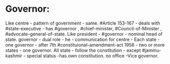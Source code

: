 # Governor:
Like centre - pattern of government - same. #Article 153-167   - deals with #state-executive - has #governor , #chief-minister, #Council-of-Minister , #advocate-general-of-state. Like president - #governor - nominal head of state. governor - dual role - he - communication for centre - Each state - one governor - after 7th #constituional-amendment-act  1956 - two or more states - one governor. All state - follow the constitution - except #jammu-kashmir - special status -has own constitution. no office -Vice governor.
